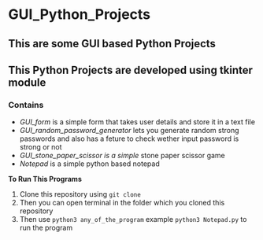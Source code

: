 # GUI_Python_Projects
This are some GUI based Python Projects
---
## **This Python Projects are developed using tkinter module**

### Contains
+ *GUI_form* is a simple form that takes user details and store it in a text file
+ *GUI_random_password_generator* lets you generate random strong passwords and also has a feture to check wether input password is strong or not
+ *GUI_stone_paper_scissor is a simple* stone paper scissor game
+ *Notepad* is a simple python based notepad

**To Run This Programs**
1. Clone this repository using `git clone`
2. Then you can open terminal in the folder which you cloned this repository
3. Then use `python3 any_of_the_program` example `python3 Notepad.py` to run the program
